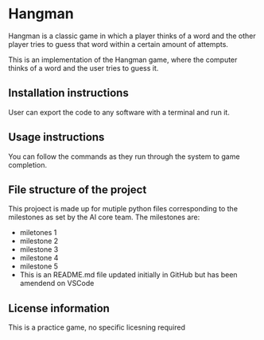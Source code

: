 # Hangman
Hangman is a classic game in which a player thinks of a word and the other player tries to guess that word within a certain amount of attempts.

This is an implementation of the Hangman game, where the computer thinks of a word and the user tries to guess it. 

## Installation instructions
User can export the code to any software with a terminal and run it. 

## Usage instructions
You can follow the commands as they run through the system to game completion.

## File structure of the project
This projoect is made up for mutiple python files corresponding to the milestones as set by the AI core team. The milestones are:
- miletones 1
- milestone 2
- milestone 3
- milestone 4
- milestone 5
- This is an README.md file updated initially in GitHub but has been amendend on VSCode

## License information
This is a practice game, no specific licesning required 
